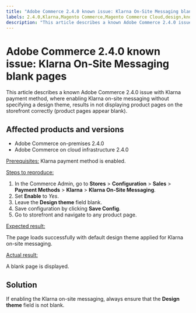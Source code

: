 ```yaml
---
title: "Adobe Commerce 2.4.0 known issue: Klarna On-Site Messaging blank pages"
labels: 2.4.0,Klarna,Magento Commerce,Magento Commerce Cloud,design,known issues,on-site messaging,payment,troubleshooting,Adobe Commerce,cloud infrastructure,on-premises
description: "This article describes a known Adobe Commerce 2.4.0 issue with Klarna payment method, where enabling Klarna on-site messaging without specifying a design theme, results in not displaying product pages on the storefront correctly (product pages appear blank)."
---
```


# Adobe Commerce 2.4.0 known issue: Klarna On-Site Messaging blank pages

This article describes a known Adobe Commerce 2.4.0 issue with Klarna payment method, where enabling Klarna on-site messaging without specifying a design theme, results in not displaying product pages on the storefront correctly (product pages appear blank).

## Affected products and versions

* Adobe Commerce on-premises 2.4.0
* Adobe Commerce on cloud infrastructure 2.4.0

<u>Prerequisites:</u> Klarna payment method is enabled.

<u>Steps to reproduce:</u>

1. In the Commerce Admin, go to **Stores** > **Configuration** > **Sales** > **Payment Methods** > **Klarna** > **Klarna On-Site Messaging**.
1. Set **Enable** to *Yes*.
1. Leave the **Design theme** field blank.
1. Save configuration by clicking **Save Config**.
1. Go to storefront and navigate to any product page.

<u>Expected result:</u>

The page loads successfully with default design theme applied for Klarna on-site messaging.

<u>Actual result:</u>

A blank page is displayed.

## Solution

If enabling the Klarna on-site messaging, always ensure that the **Design theme** field is not blank.